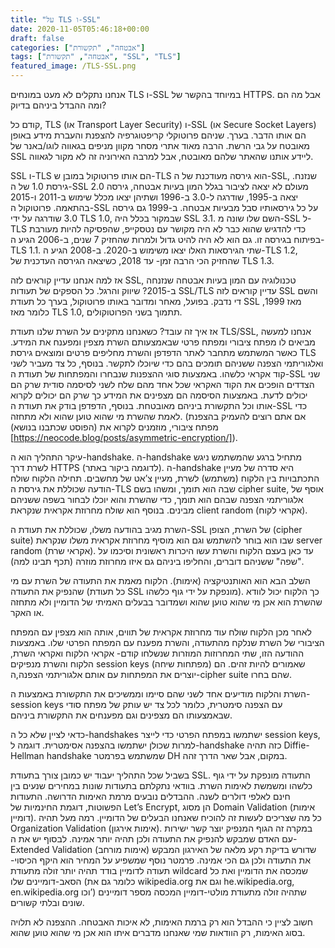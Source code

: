 ```yaml
---
title: "על TLS ו-SSL"
date: 2020-11-05T05:46:18+00:00
draft: false
categories: ["אבטחה", "תקשורת"]
tags: ["אבטחה", "תקשורת", "SSL", "TLS"]
featured_image: /TLS-SSL.png
---
```


אנחנו נתקלים לא מעט במונחים TLS ו-SSL במיוחד בהקשר של HTTPS. אבל מה הם ומה ההבדל ביניהם בדיוק?

קודם כל, TLS (או Transport Layer Security) ו-SSL (או Secure Socket Layers) הם אותו הדבר. בערך. שניהם פרוטוקלי קריפטוגרפיה להצפנת והעברת מידע באופן מאובטח על גבי הרשת. הרבה מאוד אתרי מסחר מקוון מניפים בגאווה לוגו/באנר של SSL ליידע אותנו שהאתר שלהם מאובטח, אבל למרבה האירוניה זה לא מקור לגאווה. 

SSL ו-TLS הם אותו פרוטוקול במובן ש-TLS הוא גירסה מעודכנת של ה-SSL, שנזנח. גירסת 1.0 של ה-SSL מעולם לא יצאה לציבור בגלל המון בעיות אבטחה, גירסה 2.0 יצאה ב-1995, שודרגה ל-3.0 ב-1996 ושתיהן יצאו מכלל שימוש ב-2011 ו-2015 בהתאמה. פרוטוקול ה-SSL על כל גירסאותיו סבל מבעיות אבטחה. ב-1999 גם גירסה 3.0 שודרגה על ידי TLS 1.0, שבמקור בכלל היה SSL 3.1. השם שלו שונה מ-SSL ל-TLS כדי להדגיש שהוא כבר לא היה מקושר עם נטסקייפ, שהפסיקה להיות מעורבת בפיתוח בגירסה זו. גם הוא לא היה להיט גדול ולמרות שהחזיק 7 שנים, ב-2006 הגיע ה-TLS 1.1. שתי הגירסאות האלו יצאו משימוש ב-2020. ב-2008 הגיע ה-TLS 1.2, שהחזיק הכי הרבה זמן- עד 2018, כשיצאה הגירסה העדכנית של TLS 1.3.

אז למה אנחנו עדיין קוראים לזה SSL, טכנולוגיה עם המון בעיות אבטחה שנזנחה ב-2015? שיווק והרגל. כל הספקים של תעודות SSL/TLS עדיין קוראים לזה SSL והשם די נדבק. בפועל, מאחר ומדובר באותו פרוטוקול, בערך כל תעודת SSL מאז 1999, כלומר מאז TLS 1.0, תתמוך בשני הפרוטוקולים.

אז איך זה עובד? כשאנחנו מתקינים על השרת שלנו תעודת TLS/SSL, אנחנו למעשה מביאים לו מפתח ציבורי ומפתח פרטי שבאמצעותם השרת מצפין ומפענח את המידע. כאשר המשתמש מתחבר לאתר הדפדפן והשרת מחליפים פרטים ומוצאים גירסת TLS ואלגוריתמי הצפנה ששניהם תומכים בהם כדי שיוכלו לתקשר. בנוסף, כל צד מעביר לשני קוד אקראי כלשהו. באמצעות סוגי ההצפנות שנבחרו והמפתחות של תעודת ה-SSL שני הצדדים הופכים את הקוד האקראי שכל אחד מהם שלח לשני לסיסמה סודית שרק הם יכולים לדעת. באמצעות הסיסמה הם מצפינים את המידע כך שרק הם יכולים לקרוא אותו וכל התקשורת ביניהם מאובטחת. בנוסף, הדפדפן בודק את תעודת ה-SSL כדי לאמת שהשרת מי שהוא טוען שהוא ולא מתחזה. (אם אתם רוצים להעמיק בהצפנת מפתח ציבורי, מוזמנים לקרוא את (הפוסט שכתבנו בנושא)[https://neocode.blog/posts/asymmetric-encryption/]).

עיקר התהליך הוא ה-handshake. ה-handshake מתחיל ברגע שהמשתמש ניגש לשרת דרך HTTPS (לדוגמה ביקור באתר). ה-handshake היא סדרה של מעיין התכתבויות בין הלקוח (משתמש)  לשרת, מעיין צ’אט של מחשבים. תחילה הלקוח שולח הודעה שכוללת את גירסת ה-TLS שבה הוא תומך, ומשהו בשם cipher suite, אוסף של אלגוריתמי הצפנה שבהם הוא תומך, כדי שהשרת והוא יוכלו לבחור בשפה ששניהם מבינים. בנוסף הוא שולח מחרוזת אקראית שנקראת client random (אקראי לקוח).

השרת מגיב בהודעה משלו, שכוללת את תעודת ה-SSL של השרת, הצופן (cipher suite)  שבו הוא בוחר להשתמש וגם הוא מוסיף מחרוזת אקראית משלו שנקראת server random (אקראי שרת). עד כאן בעצם הלקוח והשרת עשו היכרות ראשונית וסיכמו על "שפה" ששניהם דוברים, והחליפו ביניהם גם איזו מחרוזת מוזרה (תכף תבינו למה).

השלב הבא הוא האותנטיקציה (אימות). הלקוח מאמת את התעודה של השרת עם מי שהנפיק את התעודה (כל תעודת SSL מונפקת על ידי גוף כלשהו). כך הלקוח יכול לוודא שהשרת הוא אכן מי שהוא טוען שהוא ושמדובר בבעלים האמיתי של הדומיין ולא מתחזה או האקר.

לאחר מכן הלקוח שולח עוד מחרוזת אקראית של תווים, אותה הוא מצפין עם המפתח הציבורי של השרת שנלקח מהתעודה, והשרת מפענח עם המפתח הפרטי שלו. באמצעות ההודעה הזו, שתי המחרוזות המוזרות שנשלחו קודם- אקראי הלקוח ואקראי השרת, הלקוח והשרת מנפיקים session keys (מפתחות שיחה) שאמורים להיות זהים. הם יוצרים את המפתחות עם אותם אלגוריתמי הצפנה,ה-cipher suite שהם בחרו.

השרת והלקוח מודיעים אחד לשני שהם סיימו וממשיכים את התקשורת באמצעות ה-session keys עם הצפנה סימטרית, כלומר לכל צד יש עותק של מפתח סודי שבאמצעותו הם מצפינים וגם מפענחים את התקשורת ביניהם.

כדאי לציין שלא כל ה-handshakes ישתמשו במפתח הפרטי כדי לייצר session keys, למרות שכולן ישתמשו בהצפנה אסימטרית. דוגמה ל-handshake כזה תהיה Diffie-Hellman handshake שמשתמש בפרמטר DH במקום, אבל שאר הדרך זהה. 

בשביל שכל התהליך יעבוד יש כמובן צורך בתעודת SSL. התעודה מונפקת על ידי גוף כלשהו ומשמשת לאימות השרת. בוודאי נתקלתם בתעודות שונות במחירים שנעים בין חינם לאלפי דולרים לשנה. ההבדלים נובעים מרמת האימות הדרושה. התעודות הפשוטות, דוגמת החינמיות של Let’s Encrypt, הן מסוג Domain Validation (אימות דומיין). כל מה שצריכים לעשות זה להוכיח שאנחנו הבעלים של הדומיין. רמה מעל תהיה Organization Validation (אימות אירגון). במקרה זה הגוף המנפיק יוצר קשר ישירות עם האדם שמבקש להנפיק את התעודה ולכן תהיה יותר אמינה. לבסוף יש את ה-Extended Validation (אימות מורחב) שדורש בדיקת רקע מלאה של האירגון המבקש את התעודה ולכן גם הכי אמינה. פרמטר נוסף שמשפיע על המחיר הוא היקף הכיסוי- תעודה לדומיין בודד תהיה יותר זולה מתעודת wildcard שמכסה את הדומיין ואת כל הסאב-דומיינים שלו (כלומר גם את wikipedia.org וגם את he.wikipedia.org, en.wikipedia.org וכו’) שתהיה זולה מתעודת מולטי-דומיין המכסה מספר דומיינים שונים ובלתי קשורים. 

חשוב לציין כי ההבדל הוא רק ברמת האימות, לא איכות האבטחה. ההצפנה לא תלויה בסוג האימות, רק הוודאות שמי שאנחנו מדברים איתו הוא אכן מי שהוא טוען שהוא. 
